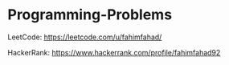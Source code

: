 # Programming-Problems

LeetCode: https://leetcode.com/u/fahimfahad/

HackerRank: https://www.hackerrank.com/profile/fahimfahad92
